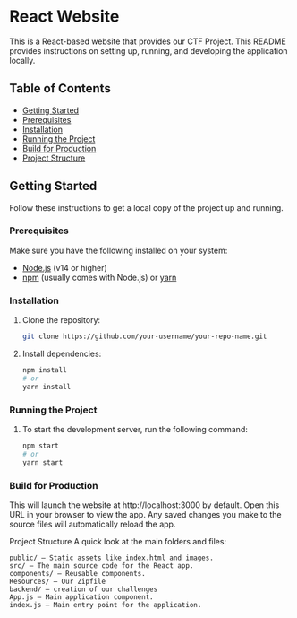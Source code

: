 # React Website

This is a React-based website that provides our CTF Project. This README provides instructions on setting up, running, and developing the application locally.

## Table of Contents

- [Getting Started](#getting-started)
- [Prerequisites](#prerequisites)
- [Installation](#installation)
- [Running the Project](#running-the-project)
- [Build for Production](#build-for-production)
- [Project Structure](#project-structure)

## Getting Started

Follow these instructions to get a local copy of the project up and running.

### Prerequisites

Make sure you have the following installed on your system:

- [Node.js](https://nodejs.org/) (v14 or higher)
- [npm](https://www.npmjs.com/) (usually comes with Node.js) or [yarn](https://yarnpkg.com/)

### Installation

1. Clone the repository:

   ```bash
   git clone https://github.com/your-username/your-repo-name.git

2. Install dependencies:

    ```bash
    npm install
    # or
    yarn install

### Running the Project

1. To start the development server, run the following command:

    ```bash
    npm start
    # or
    yarn start

### Build for Production
This will launch the website at http://localhost:3000 by default. Open this URL in your browser to view the app. Any saved changes you make to the source files will automatically reload the app.

Project Structure
A quick look at the main folders and files:

    public/ – Static assets like index.html and images.
    src/ – The main source code for the React app.
    components/ – Reusable components.
    Resources/ – Our Zipfile
    backend/ – creation of our challenges
    App.js – Main application component.
    index.js – Main entry point for the application.